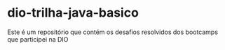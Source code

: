 # dio-trilha-java-basico
Este é um repositório que contém os desafios resolvidos dos bootcamps que participei na DIO
